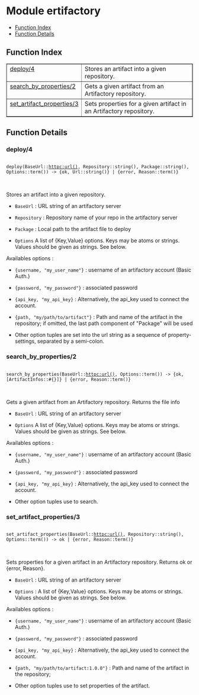 

# Module ertifactory #
* [Function Index](#index)
* [Function Details](#functions)

<a name="index"></a>

## Function Index ##


<table width="100%" border="1" cellspacing="0" cellpadding="2" summary="function index"><tr><td valign="top"><a href="#deploy-4">deploy/4</a></td><td>
Stores an artifact into a given repository.</td></tr><tr><td valign="top"><a href="#search_by_properties-2">search_by_properties/2</a></td><td> 
Gets a given artifact from an Artifactory repository.</td></tr><tr><td valign="top"><a href="#set_artifact_properties-3">set_artifact_properties/3</a></td><td> 
Sets properties for a given artifact in an Artifactory repository.</td></tr></table>


<a name="functions"></a>

## Function Details ##

<a name="deploy-4"></a>

### deploy/4 ###

<pre><code>
deploy(BaseUrl::<a href="httpc.md#type-url">httpc:url()</a>, Repository::string(), Package::string(), Options::term()) -&gt; {ok, Url::string()} | {error, Reason::term()}
</code></pre>
<br />

Stores an artifact into a given repository.

* `BaseUrl` : URL string of an artifactory server

* `Repository` : Repository name of your repo in the artifactory server

* `Package` : Local path to the artifact file to deploy

* `Options` A list of {Key,Value} options. Keys may be atoms or strings. Values should be given as strings. See below.


Availables options :

* `{username, "my_user_name"}` : username of an artifactory account (Basic Auth.)

* `{password, "my_password"}` : associated password

* `{api_key, "my_api_key}` : Alternatively, the api_key used to connect the account.

* `{path, "my/path/to/artifact"}` : Path and name of the artifact in the repository;
if omitted, the last path component of "Package" will be used

* Other option tuples are set into the url string as a sequence of property-settings, separated by a semi-colon.


<a name="search_by_properties-2"></a>

### search_by_properties/2 ###

<pre><code>
search_by_properties(BaseUrl::<a href="httpc.md#type-url">httpc:url()</a>, Options::term()) -&gt; {ok, [ArtifactInfos::#{}]} | {error, Reason::term()}
</code></pre>
<br />


Gets a given artifact from an Artifactory repository. 
Returns the file info

* `BaseUrl` : URL string of an artifactory server

* `Options` A list of {Key,Value} options. Keys may be atoms or strings. Values should be given as strings. See below.


Availables options :

* `{username, "my_user_name"}` : username of an artifactory account (Basic Auth.)

* `{password, "my_password"}` : associated password

* `{api_key, "my_api_key}` : Alternatively, the api_key used to connect the account.

* Other option tuples use to search.


<a name="set_artifact_properties-3"></a>

### set_artifact_properties/3 ###

<pre><code>
set_artifact_properties(BaseUrl::<a href="httpc.md#type-url">httpc:url()</a>, Repository::string(), Options::term()) -&gt; ok | {error, Reason::term()}
</code></pre>
<br />


Sets properties for a given artifact in an Artifactory repository. 
Returns ok or {error, Reason}.

* `BaseUrl` : URL string of an artifactory server

* `Options` : A list of {Key,Value} options. Keys may be atoms or strings. Values should be given as strings. See below.


Availables options :

* `{username, "my_user_name"}` : username of an artifactory account (Basic Auth.)

* `{password, "my_password"}` : associated password

* `{api_key, "my_api_key}` : Alternatively, the api_key used to connect the account.

* `{path, "my/path/to/artifact:1.0.0"}` : Path and name of the artifact in the repository;

* Other option tuples use to set properties of the artifact.


